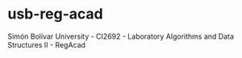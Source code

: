 # usb-reg-acad
Simón Bolívar University - CI2692 - Laboratory Algorithms and Data Structures II - RegAcad
